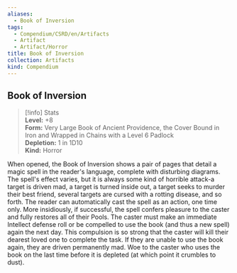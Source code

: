 ```yaml
---
aliases:
  - Book of Inversion
tags:
  - Compendium/CSRD/en/Artifacts
  - Artifact
  - Artifact/Horror
title: Book of Inversion
collection: Artifacts
kind: Compendium
---
```

## Book of Inversion  
>[!info] Stats  
> **Level:** +8  
> **Form:** Very Large Book of Ancient Providence, the Cover Bound in Iron and Wrapped in Chains with a Level 6 Padlock  
> **Depletion:** 1 in 1D10  
> **Kind:** Horror
  
When opened, the Book of Inversion shows a pair of pages that detail a magic spell in the reader's language, complete with disturbing diagrams. The spell's effect varies, but it is always some kind of horrible attack-a target is driven mad, a target is turned inside out, a target seeks to murder their best friend, several targets are cursed with a rotting disease, and so forth. The reader can automatically cast the spell as an action, one time only. More insidiously, if successful, the spell confers pleasure to the caster and fully restores all of their Pools. The caster must make an immediate Intellect defense roll or be compelled to use the book (and thus a new spell) again the next day. This compulsion is so strong that the caster will kill their dearest loved one to complete the task. If they are unable to use the book again, they are driven permanently mad. Woe to the caster who uses the book on the last time before it is depleted (at which point it crumbles to dust).